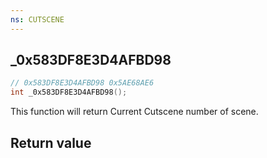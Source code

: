 ```yaml
---
ns: CUTSCENE
---
```

## _0x583DF8E3D4AFBD98

```c
// 0x583DF8E3D4AFBD98 0x5AE68AE6
int _0x583DF8E3D4AFBD98();
```
This function will return Current Cutscene number of scene.

## Return value
